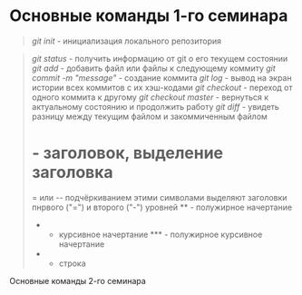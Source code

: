# Основные команды 1-го семинара

> *git init* - инициализация локального репозитория

> *git status* - получить информацию от git о его текущем состоянии
> *git add* - добавить файл или файлы к следующему коммиту
> *git commit -m "message"* - создание коммита
> *git log* - вывод на экран истории всех коммитов с их хэш-кодами
> *git checkout* - переход от одного коммита к другому
> *git checkout master* - вернуться к актуальному состоянию и продолжить работу
> *git diff* - увидеть разницу между текущим файлом и закоммиченным файлом
> # - заголовок, выделение заголовка
> = или -- подчёркиванием этими символами выделяют заголовки пнрвого ("=") и второго ("-") уровней
> ** - полужирное начертание
> * - курсивное начертание
> *** - полужирное курсивное начертание
> * - строка

Основные команды 2-го семинара